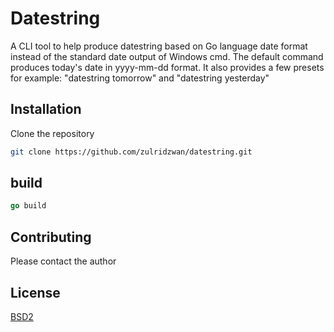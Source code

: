 # Datestring

A CLI tool to help produce datestring based on Go language date format instead of the standard date output of Windows cmd. The default command produces today's date in yyyy-mm-dd format. It also provides a few presets for example: "datestring tomorrow" and "datestring yesterday"

## Installation

Clone the repository

```bash
git clone https://github.com/zulridzwan/datestring.git
```

## build

```go
go build
```

## Contributing
Please contact the author

## License
[BSD2](https://opensource.org/licenses/BSD-2-Clause)